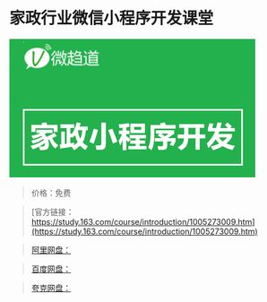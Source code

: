 # 家政行业微信小程序开发课堂

![img](../../../assets/study163/free/711f0ca5-ef71-47a9-8e60-46b12e223ea9.png)

> 价格：免费

> [官方链接：https://study.163.com/course/introduction/1005273009.htm](https://study.163.com/course/introduction/1005273009.htm)

> [阿里网盘：]()

> [百度网盘：]()

> [夸克网盘：]()
